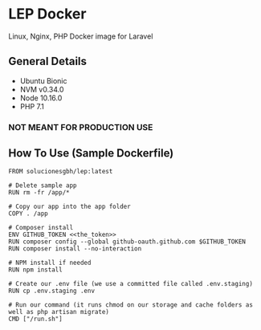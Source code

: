 # LEP Docker

Linux, Nginx, PHP Docker image for Laravel

## General Details

- Ubuntu Bionic
- NVM v0.34.0
- Node 10.16.0
- PHP 7.1

### NOT MEANT FOR PRODUCTION USE

## How To Use (Sample Dockerfile)

```docker
FROM solucionesgbh/lep:latest

# Delete sample app
RUN rm -fr /app/*

# Copy our app into the app folder
COPY . /app

# Composer install
ENV GITHUB_TOKEN <<the_token>>
RUN composer config --global github-oauth.github.com $GITHUB_TOKEN
RUN composer install --no-interaction

# NPM install if needed
RUN npm install

# Create our .env file (we use a committed file called .env.staging)
RUN cp .env.staging .env

# Run our command (it runs chmod on our storage and cache folders as well as php artisan migrate)
CMD ["/run.sh"]
```
